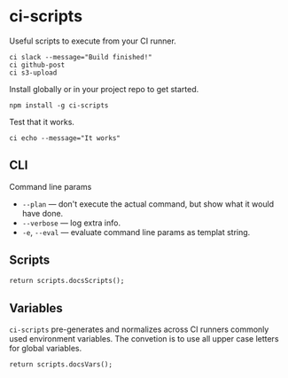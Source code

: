 # ci-scripts

Useful scripts to execute from your CI runner.

```shell
ci slack --message="Build finished!"
ci github-post
ci s3-upload
```

Install globally or in your project repo to get started.

```shell
npm install -g ci-scripts
```

Test that it works.

```shell
ci echo --message="It works"
```


## CLI

Command line params

- `--plan` &mdash; don't execute the actual command, but show what it would have done.
- `--verbose` &mdash; log extra info.
- `-e`, `--eval` &mdash; evaluate command line params as templat string.


## Scripts

```mmd
return scripts.docsScripts();
```


## Variables

`ci-scripts` pre-generates and normalizes across CI runners commonly used environment variables.
The convetion is to use all upper case letters for global variables.


```mmd
return scripts.docsVars();
```
